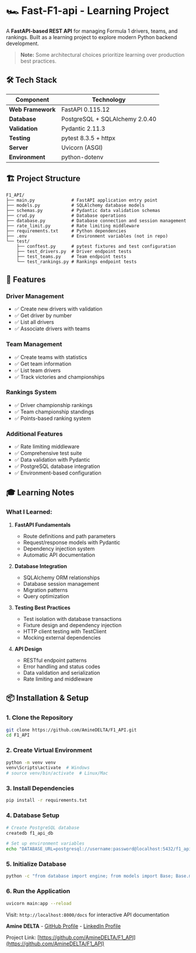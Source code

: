 # 🏎️ Fast-F1-api - Learning Project

A **FastAPI-based REST API** for managing Formula 1 drivers, teams, and rankings. Built as a learning project to explore modern Python backend development.

> **Note:** Some architectural choices prioritize learning over production best practices.

## 🛠️ Tech Stack

| Component | Technology |
|-----------|------------|
| **Web Framework** | FastAPI 0.115.12 |
| **Database** | PostgreSQL + SQLAlchemy 2.0.40 |
| **Validation** | Pydantic 2.11.3 |
| **Testing** | pytest 8.3.5 + httpx |
| **Server** | Uvicorn (ASGI) |
| **Environment** | python-dotenv |


## 🏗️ Project Structure

```
F1_API/
├── main.py              # FastAPI application entry point
├── models.py            # SQLAlchemy database models
├── schemas.py           # Pydantic data validation schemas
├── crud.py              # Database operations
├── database.py          # Database connection and session management
├── rate_limit.py        # Rate limiting middleware
├── requirements.txt     # Python dependencies
├── .env                 # Environment variables (not in repo)
└── test/
    ├── conftest.py      # pytest fixtures and test configuration
    ├── test_drivers.py  # Driver endpoint tests
    ├── test_teams.py    # Team endpoint tests
    └── test_rankings.py # Rankings endpoint tests
```
## 🚀 Features

### **Driver Management**
- ✅ Create new drivers with validation
- ✅ Get driver by number
- ✅ List all drivers
- ✅ Associate drivers with teams

### **Team Management**
- ✅ Create teams with statistics
- ✅ Get team information
- ✅ List team drivers
- ✅ Track victories and championships

### **Rankings System**
- ✅ Driver championship rankings
- ✅ Team championship standings
- ✅ Points-based ranking system

### **Additional Features**
- ✅ Rate limiting middleware
- ✅ Comprehensive test suite
- ✅ Data validation with Pydantic
- ✅ PostgreSQL database integration
- ✅ Environment-based configuration

## 🎓 Learning Notes

### **What I Learned:**

1. **FastAPI Fundamentals**
   - Route definitions and path parameters
   - Request/response models with Pydantic
   - Dependency injection system
   - Automatic API documentation

2. **Database Integration**
   - SQLAlchemy ORM relationships
   - Database session management
   - Migration patterns
   - Query optimization

3. **Testing Best Practices**
   - Test isolation with database transactions
   - Fixture design and dependency injection
   - HTTP client testing with TestClient
   - Mocking external dependencies

4. **API Design**
   - RESTful endpoint patterns
   - Error handling and status codes
   - Data validation and serialization
   - Rate limiting and middleware

## 📦 Installation & Setup

### **1. Clone the Repository**
```bash
git clone https://github.com/AmineDELTA/F1_API.git
cd F1_API
```

### **2. Create Virtual Environment**
```bash
python -m venv venv
venv\Scripts\activate  # Windows
# source venv/bin/activate  # Linux/Mac
```

### **3. Install Dependencies**
```bash
pip install -r requirements.txt
```

### **4. Database Setup**
```bash
# Create PostgreSQL database
createdb f1_api_db

# Set up environment variables
echo "DATABASE_URL=postgresql://username:password@localhost:5432/f1_api_db" > .env
```

### **5. Initialize Database**
```bash
python -c "from database import engine; from models import Base; Base.metadata.create_all(engine)"
```

### **6. Run the Application**
```bash
uvicorn main:app --reload
```

Visit: `http://localhost:8000/docs` for interactive API documentation



**Amine DELTA** - [GitHub Profile](https://github.com/AmineDELTA) - [LinkedIn Profile](www.linkedin.com/in/mohamed-amine-el-gueddar-312a2b26a)

Project Link: [https://github.com/AmineDELTA/F1_API](https://github.com/AmineDELTA/F1_API)
